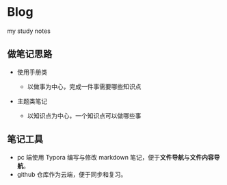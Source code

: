 # Blog
my study notes

## 做笔记思路

- 使用手册类

  - 以做事为中心，完成一件事需要哪些知识点

- 主题类笔记

  - 以知识点为中心，一个知识点可以做哪些事

## 笔记工具

- pc 端使用 Typora 编写与修改 markdown 笔记，便于**文件导航**与**文件内容导航**。
- github 仓库作为云端，便于同步和复习。

